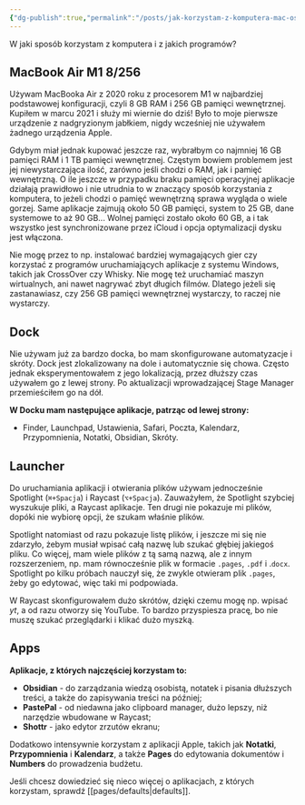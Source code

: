```yaml
---
{"dg-publish":true,"permalink":"/posts/jak-korzystam-z-komputera-mac-os-setup-2024/","tags":["MacOS"],"updated":"2024-02-25"}
---
```



W jaki sposób korzystam z komputera i z jakich programów?

## MacBook Air M1 8/256

Używam MacBooka Air z 2020 roku z procesorem M1 w najbardziej podstawowej konfiguracji, czyli 8 GB RAM i 256 GB pamięci wewnętrznej. Kupiłem w marcu 2021 i służy mi wiernie do dziś! Było to moje pierwsze urządzenie z nadgryzionym jabłkiem, nigdy wcześniej nie używałem żadnego urządzenia Apple.

Gdybym miał jednak kupować jeszcze raz, wybrałbym co najmniej 16 GB pamięci RAM i 1 TB pamięci wewnętrznej. Częstym bowiem problemem jest jej niewystarczająca ilość, zarówno jeśli chodzi o RAM, jak i pamięć wewnętrzną. O ile jeszcze w przypadku braku pamięci operacyjnej aplikacje działają prawidłowo i nie utrudnia to w znaczący sposób korzystania z komputera, to jeżeli chodzi o pamięć wewnętrzną sprawa wygląda o wiele gorzej. Same aplikacje zajmują około 50 GB pamięci, system to 25 GB, dane systemowe to aż 90 GB... Wolnej pamięci zostało około 60 GB, a i tak wszystko jest synchronizowane przez iCloud i opcja optymalizacji dysku jest włączona.

Nie mogę przez to np. instalować bardziej wymagających gier czy korzystać z programów uruchamiających aplikacje z systemu Windows, takich jak CrossOver czy Whisky. Nie mogę też uruchamiać maszyn wirtualnych, ani nawet nagrywać zbyt długich filmów. Dlatego jeżeli się zastanawiasz, czy 256 GB pamięci wewnętrznej wystarczy, to raczej nie wystarczy.

## Dock

Nie używam już za bardzo docka, bo mam skonfigurowane automatyzacje i skróty. Dock jest zlokalizowany na dole i automatycznie się chowa. Często jednak eksperymentowałem z jego lokalizacją, przez dłuższy czas używałem go z lewej strony. Po aktualizacji wprowadzającej Stage Manager przemieściłem go na dół.

**W Docku mam następujące aplikacje, patrząc od lewej strony:**
- Finder, Launchpad, Ustawienia, Safari, Poczta, Kalendarz, Przypomnienia, Notatki, Obsidian, Skróty.

## Launcher

Do uruchamiania aplikacji i otwierania plików używam jednocześnie Spotlight (`⌘+Spacja`) i Raycast (`⌥+Spacja`). Zauważyłem, że Spotlight szybciej wyszukuje pliki, a Raycast aplikacje. Ten drugi nie pokazuje mi plików, dopóki nie wybiorę opcji, że szukam właśnie plików.

Spotlight natomiast od razu pokazuje listę plików, i jeszcze mi się nie zdarzyło, żebym musiał wpisać całą nazwę lub szukać głębiej jakiegoś pliku. Co więcej, mam wiele plików z tą samą nazwą, ale z innym rozszerzeniem, np. mam równocześnie plik w formacie `.pages`, `.pdf` i .`docx`. Spotlight po kilku próbach nauczył się, że zwykle otwieram plik `.pages`, żeby go edytować, więc taki mi podpowiada.

W Raycast skonfigurowałem dużo skrótów, dzięki czemu mogę np. wpisać *yt*, a od razu otworzy się YouTube. To bardzo przyspiesza pracę, bo nie muszę szukać przeglądarki i klikać dużo myszką.

## Apps

**Aplikacje, z których najczęściej korzystam to:**

- **Obsidian** - do zarządzania wiedzą osobistą, notatek i pisania dłuższych treści, a także do zapisywania treści na później;
- **PastePal** - od niedawna jako clipboard manager, dużo lepszy, niż narzędzie wbudowane w Raycast;
- **Shottr** - jako edytor zrzutów ekranu;

Dodatkowo intensywnie korzystam z aplikacji Apple, takich jak **Notatki**, **Przypomnienia** i **Kalendarz**, a także **Pages** do edytowania dokumentów i **Numbers** do prowadzenia budżetu.

Jeśli chcesz dowiedzieć się nieco więcej o aplikacjach, z których korzystam, sprawdź [[pages/defaults\|defaults]].
